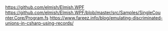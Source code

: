 https://github.com/elmish/Elmish.WPF
https://github.com/elmish/Elmish.WPF/blob/master/src/Samples/SingleCounter.Core/Program.fs
https://www.fareez.info/blog/emulating-discriminated-unions-in-csharp-using-records/